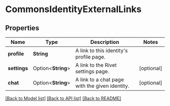 # CommonsIdentityExternalLinks

## Properties

Name | Type | Description | Notes
------------ | ------------- | ------------- | -------------
**profile** | **String** | A link to this identity's profile page. | 
**settings** | Option<**String**> | A link to the Rivet settings page. | [optional]
**chat** | Option<**String**> | A link to a chat page with the given identity. | [optional]

[[Back to Model list]](../README.md#documentation-for-models) [[Back to API list]](../README.md#documentation-for-api-endpoints) [[Back to README]](../README.md)


